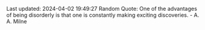 Last updated: 2024-04-02 19:49:27
Random Quote: One of the advantages of being disorderly is that one is constantly making exciting discoveries. - A. A. Milne